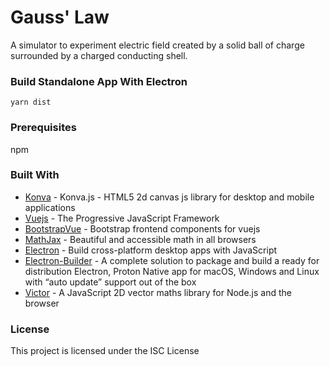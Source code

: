 # Gauss' Law

A simulator to experiment electric field created by a solid ball of charge surrounded by a charged conducting shell.

### Build Standalone App With Electron

```
yarn dist
```

### Prerequisites

npm

### Built With

* [Konva](https://konvajs.org/) - Konva.js - HTML5 2d canvas js library for desktop and mobile applications
* [Vuejs](https://vuejs.org/) - The Progressive JavaScript Framework
* [BootstrapVue](https://bootstrap-vue.org/) - Bootstrap frontend components for vuejs
* [MathJax](https://www.mathjax.org/) - Beautiful and accessible math in all browsers
* [Electron](https://www.electronjs.org/) - Build cross-platform desktop apps with JavaScript 
* [Electron-Builder](https://github.com/electron-userland/electron-builder) - A complete solution to package and build a ready for distribution Electron, Proton Native app for macOS, Windows and Linux with “auto update” support out of the box 
* [Victor](http://victorjs.org/) - A JavaScript 2D vector maths library for Node.js and the browser

### License

This project is licensed under the ISC License
